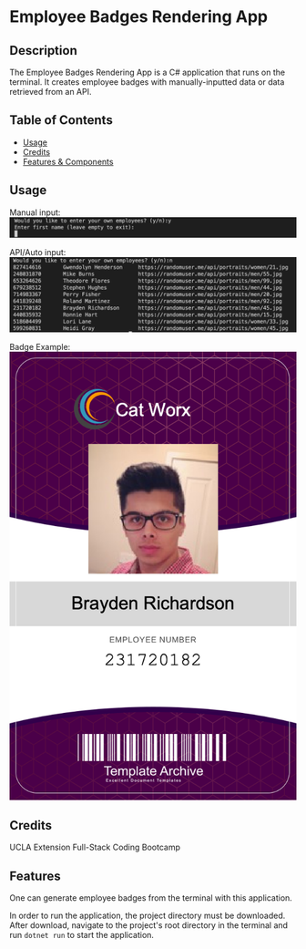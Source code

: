 # Employee Badges Rendering App

## Description
The Employee Badges Rendering App is a C# application that runs on the terminal. It creates employee badges with manually-inputted data or data retrieved from an API.

## Table of Contents

- [Usage](#usage)
- [Credits](#credits)
- [Features & Components](#features)

## Usage

Manual input:
![](./data/previews/preview-manual.png)

API/Auto input:
![](./data/previews/preview-auto.png)

Badge Example:
![](./data/231720182_badge.png)

## Credits

UCLA Extension Full-Stack Coding Bootcamp

## Features
One can generate employee badges from the terminal with this application. 

In order to run the application, the project directory must be downloaded. After download, navigate to the project's root directory in the terminal and run `dotnet run` to start the application.